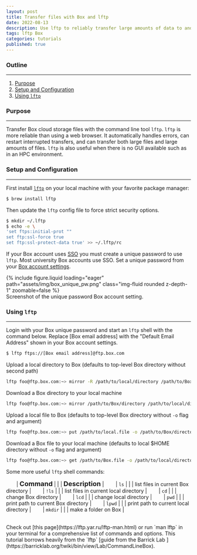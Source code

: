 ```yaml
---
layout: post
title: Transfer files with Box and lftp
date: 2022-08-13
description: Use lftp to reliably transfer large amounts of data to and from your Box account.
tags: lftp Box
categories: tutorials
published: true
---
```


### Outline

---

1. [Purpose](#purpose)
2. [Setup and Configuration](#setup)
3. [Using `lftp`](#use-lftp)

<a name="purpose"></a>

### Purpose

---

Transfer Box cloud storage files with the command line tool `lftp`. `lftp` is more reliable than using a web browser. It automatically handles errors, can restart interrupted transfers, and can transfer both large files and large amounts of files. `lftp` is also useful when there is no GUI available such as in an HPC environment.

<a name="setup"></a>

### Setup and Configuration

---

First install [`lftp`](https://lftp.yar.ru) on your local machine with your favorite package manager:

```sh
$ brew install lftp
```

Then update the `lftp` config file to force strict security options.

```sh
$ mkdir ~/.lftp
$ echo -e \
'set ftps:initial-prot ""
set ftp:ssl-force true
set ftp:ssl-protect-data true' >> ~/.lftp/rc
```

If your Box account uses [SSO](https://en.wikipedia.org/wiki/Single_sign-on) you must create a unique password to use `lftp`. Most university Box accounts use SSO. Set a unique password from your [Box account settings](https://box.com/account).

<div class="row justify-content-center">
    <div class="col-8">
        {% include figure.liquid loading="eager" path="assets/img/box_unique_pw.png" class="img-fluid rounded z-depth-1" zoomable=false %}
    </div>
</div>
<div class="caption">
    Screenshot of the unique password Box account setting.
</div>

<a name="use-lftp"></a>

### Using `lftp`

---

Login with your Box unique password and start an `lftp` shell with the command below. Replace [Box email address] with the "Default Email Address" shown in your Box account settings.

```sh
$ lftp ftps://[Box email address]@ftp.box.com
```

Upload a local directory to Box (defaults to top-level Box directory without second path)

```sh
lftp foo@ftp.box.com:~> mirror -R /path/to/local/directory /path/to/Box/directory
```

Download a Box directory to your local machine

```sh
lftp foo@ftp.box.com:~> mirror /path/to/Box/directory /path/to/local/directory
```

Upload a local file to Box (defaults to top-level Box directory without `-o` flag and argument)

```sh
lftp foo@ftp.box.com:~> put /path/to/local.file -o /path/to/Box/directory
```

Download a Box file to your local machine (defaults to local $HOME directory without `-o` flag and argument)

```sh
lftp foo@ftp.box.com:~> get /path/to/Box.file -o /path/to/local/directory
```

Some more useful `lftp` shell commands:

&emsp;&emsp;| <font size="+1"><b>Command</b></font> | | | <font size="+1"><b>Description</b></font> |
&emsp;&emsp;| `ls` | | | list files in current Box directory |
&emsp;&emsp;| `!ls` | | | list files in current local directory |
&emsp;&emsp;| `cd` | | | change Box directory |
&emsp;&emsp;| `lcd` | | | change local directory |
&emsp;&emsp;| `pwd` | | | print path to current Box directory |
&emsp;&emsp;| `lpwd` | | | print path to current local directory |
&emsp;&emsp;| `mkdir` | | | make a folder on Box |

<br>
Check out [this page](https://lftp.yar.ru/lftp-man.html) or run `man lftp` in your terminal for a comprehensive list of commands and options. This tutorial borrows heavily from the `lftp` [guide from the Barrick Lab
](https://barricklab.org/twiki/bin/view/Lab/CommandLineBox).
